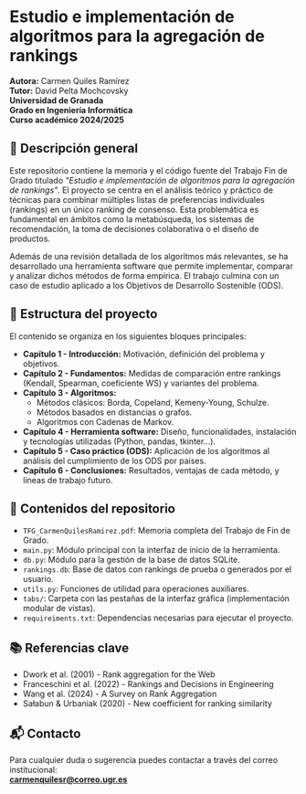 # Estudio e implementación de algoritmos para la agregación de rankings

**Autora:** Carmen Quiles Ramírez  
**Tutor:** David Pelta Mochcovsky  
**Universidad de Granada**  
**Grado en Ingeniería Informática**  
**Curso académico 2024/2025**

## 📌 Descripción general

Este repositorio contiene la memoria y el código fuente del Trabajo Fin de Grado titulado *"Estudio e implementación de algoritmos para la agregación de rankings"*. El proyecto se centra en el análisis teórico y práctico de técnicas para combinar múltiples listas de preferencias individuales (rankings) en un único ranking de consenso. Esta problemática es fundamental en ámbitos como la metabúsqueda, los sistemas de recomendación, la toma de decisiones colaborativa o el diseño de productos.

Además de una revisión detallada de los algoritmos más relevantes, se ha desarrollado una herramienta software que permite implementar, comparar y analizar dichos métodos de forma empírica. El trabajo culmina con un caso de estudio aplicado a los Objetivos de Desarrollo Sostenible (ODS).

## 🧩 Estructura del proyecto

El contenido se organiza en los siguientes bloques principales:

- **Capítulo 1 - Introducción:** Motivación, definición del problema y objetivos.
- **Capítulo 2 - Fundamentos:** Medidas de comparación entre rankings (Kendall, Spearman, coeficiente WS) y variantes del problema.
- **Capítulo 3 - Algoritmos:**  
  - Métodos clásicos: Borda, Copeland, Kemeny-Young, Schulze.  
  - Métodos basados en distancias o grafos.  
  - Algoritmos con Cadenas de Markov.
- **Capítulo 4 - Herramienta software:** Diseño, funcionalidades, instalación y tecnologías utilizadas (Python, pandas, tkinter...).
- **Capítulo 5 - Caso práctico (ODS):** Aplicación de los algoritmos al análisis del cumplimiento de los ODS por países.
- **Capítulo 6 - Conclusiones:** Resultados, ventajas de cada método, y líneas de trabajo futuro.

## 📄 Contenidos del repositorio

- `TFG_CarmenQuilesRamirez.pdf`: Memoria completa del Trabajo de Fin de Grado.  
- `main.py`: Módulo principal con la interfaz de inicio de la herramienta.  
- `db.py`: Módulo para la gestión de la base de datos SQLite.  
- `rankings.db`: Base de datos con rankings de prueba o generados por el usuario.  
- `utils.py`: Funciones de utilidad para operaciones auxiliares.  
- `tabs/`: Carpeta con las pestañas de la interfaz gráfica (implementación modular de vistas).   
- `requireiments.txt`: Dependencias necesarias para ejecutar el proyecto.  

## 📚 Referencias clave

- Dwork et al. (2001) - Rank aggregation for the Web  
- Franceschini et al. (2022) - Rankings and Decisions in Engineering  
- Wang et al. (2024) - A Survey on Rank Aggregation  
- Sałabun & Urbaniak (2020) - New coefficient for ranking similarity

## 📬 Contacto

Para cualquier duda o sugerencia puedes contactar a través del correo institucional:  
**carmenquilesr@correo.ugr.es**
